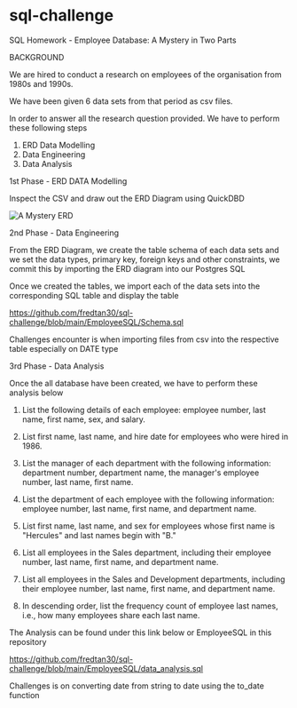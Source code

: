 # sql-challenge


SQL Homework - Employee Database: A Mystery in Two Parts

BACKGROUND

We are hired to conduct a research on employees of the organisation from 1980s and 1990s.

We have been given 6 data sets from that period as csv files.

In order to answer all the research question provided. We have to perform these following steps

1. ERD Data Modelling 
2. Data Engineering
3. Data Analysis


1st Phase - ERD DATA Modelling

Inspect the CSV and draw out the ERD Diagram using QuickDBD

![A Mystery ERD](https://user-images.githubusercontent.com/83207549/125291304-94589480-e364-11eb-8a09-5aa06b276e19.png)


2nd Phase - Data Engineering

From the ERD Diagram, we create the table schema of each data sets and we set the data types, primary key, foreign keys and other constraints, we commit this by importing the  ERD diagram into our Postgres SQL

Once we created the tables, we import each of the data sets into the corresponding SQL table and display the table

https://github.com/fredtan30/sql-challenge/blob/main/EmployeeSQL/Schema.sql

Challenges encounter is when importing files from csv into the respective table especially on DATE type


3rd Phase - Data Analysis

Once the all database have been created, we have to perform these analysis below

1. List the following details of each employee: employee number, last name, first name, sex, and salary.

2. List first name, last name, and hire date for employees who were hired in 1986.

3. List the manager of each department with the following information: department number, department name, the manager's employee number, last name, first name.

4. List the department of each employee with the following information: employee number, last name, first name, and department name.

5. List first name, last name, and sex for employees whose first name is "Hercules" and last names begin with "B."

6. List all employees in the Sales department, including their employee number, last name, first name, and department name.

7. List all employees in the Sales and Development departments, including their employee number, last name, first name, and department name.

8. In descending order, list the frequency count of employee last names, i.e., how many employees share each last name.

The Analysis can be found under this link below or EmployeeSQL in this repository

https://github.com/fredtan30/sql-challenge/blob/main/EmployeeSQL/data_analysis.sql

Challenges is on converting date from string to date using the to_date function





